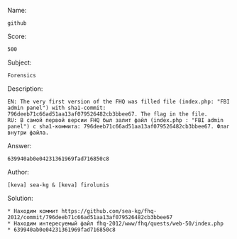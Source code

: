Name:
	
	github

Score:

	500

Subject:
	
	Forensics

Description:
	
	EN: The very first version of the FHQ was filled file (index.php: "FBI admin panel") with sha1-commit: 796deeb71c66ad51aa13af079526482cb3bbee67. The flag in the file.
	RU: В самой первой версии FHQ был залит файл (index.php : "FBI admin panel") с sha1-коммита: 796deeb71c66ad51aa13af079526482cb3bbee67. Флаг внутри файла. 
	
Answer:

	639940ab0e04231361969fad716850c8

Author:

	[keva] sea-kg & [keva] firolunis
	
Solution:

	* Находим коммит https://github.com/sea-kg/fhq-2012/commit/796deeb71c66ad51aa13af079526482cb3bbee67
	* Находим интересуемый файл fhq-2012/www/fhq/quests/web-50/index.php
	* 639940ab0e04231361969fad716850c8
